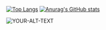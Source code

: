 [![Top Langs](https://github-readme-stats.vercel.app/api/top-langs/?username=cgim971)](https://github.com/anuraghazra/github-readme-stats)
[![Anurag's GitHub stats](https://github-readme-stats.vercel.app/api?username=cgim971)](https://github.com/anuraghazra/github-readme-stats)

<picture>
 <source media="(prefers-color-scheme: dark)" srcset="YOUR-DARKMODE-IMAGE">
 <source media="(prefers-color-scheme: light)" srcset="YOUR-LIGHTMODE-IMAGE">
 <img alt="YOUR-ALT-TEXT" src="YOUR-DEFAULT-IMAGE">
</picture>
